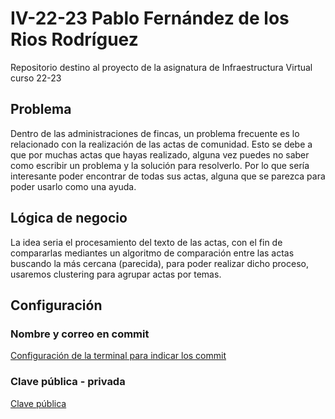 # IV-22-23 Pablo Fernández de los Rios Rodríguez
Repositorio destino al proyecto de la asignatura de Infraestructura Virtual curso 22-23

## Problema
Dentro de las administraciones de fincas, un problema frecuente es lo relacionado con la realización de las actas de comunidad. Esto se debe a que por muchas actas que hayas realizado, alguna vez puedes no saber como escribir un problema y la solución para resolverlo. Por lo que sería interesante poder encontrar de todas sus actas, alguna que se parezca para poder usarlo como una ayuda.

## Lógica de negocio
La idea seria el procesamiento del texto de las actas, con el fin de compararlas mediantes un algoritmo de comparación entre las actas buscando la más cercana (parecida), para poder realizar dicho proceso, usaremos clustering para agrupar actas por temas.


## Configuración
### Nombre y correo en commit
[Configuración de la terminal para indicar los commit](https://github.com/pabloFernandezRR/IV-22-23/blob/Objetivo-0/configuracion/git_config.png)

### Clave pública - privada
[Clave pública](https://github.com/pabloFernandezRR/IV-22-23/blob/Objetivo-0/configuracion/clave-git.png)
